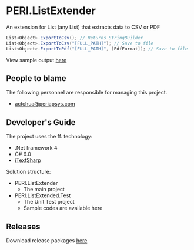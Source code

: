 # PERI.ListExtender

An extension for List<T> (any List) that extracts data to CSV or PDF

```cs
List<Object>.ExportToCsv(); // Returns StringBuilder
List<Object>.ExportToCsv("[FULL_PATH]"); // Save to file
List<Object>.ExportToPdf("[FULL_PATH]", [PdfFormat]); // Save to file
```

View sample output [here](sample.pdf)

## People to blame

The following personnel are responsible for managing this project.
- [actchua@periapsys.com](mailto:actchua@periapsys.com)

## Developer's Guide

The project uses the ff. technology:
- .Net framework 4
- C# 6.0
- [iTextSharp](https://www.nuget.org/packages/iTextSharp/)

Solution structure:

- PERI.ListExtender
	- The main project
- PERI.ListExtended.Test
	- The Unit Test project
	- Sample codes are available here
	
## Releases

Download release packages [here](https://perilistextender.codeplex.com/releases)
